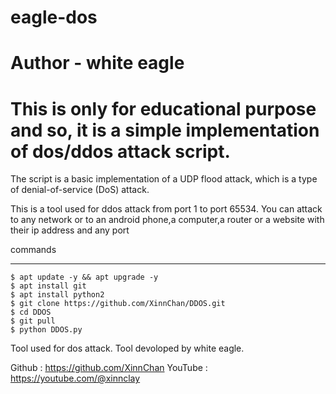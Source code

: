 # eagle-dos
# Author - white eagle

# This is only for educational purpose and so, it is a simple implementation of dos/ddos attack script.

The script is a basic implementation of a UDP flood attack, which is a type of denial-of-service (DoS) attack.


This is a  tool used for ddos attack from port 1 to port 65534.
You can attack to any network or to an android phone,a computer,a router or a website with their ip address and any port


commands
_______________
	$ apt update -y && apt upgrade -y
	$ apt install git
	$ apt install python2
	$ git clone https://github.com/XinnChan/DDOS.git
	$ cd DDOS
	$ git pull
	$ python DDOS.py
 


Tool used for dos attack.
Tool devoloped by white eagle.

Github   : https://github.com/XinnChan
YouTube : https://youtube.com/@xinnclay
	

	
